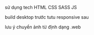 sử dụng tech
HTML
CSS
SASS
JS

build desktop trước tutu responsive sau

lưu ý chuyển ảnh từ định dạng .web